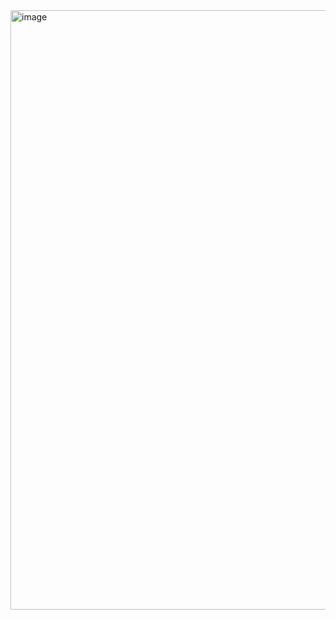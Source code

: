 <img width="1510" height="959" alt="image" src="https://github.com/user-attachments/assets/898be3ad-27bc-41c1-a3dd-073b388fcb45" />
